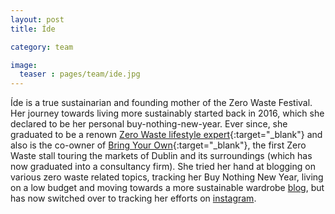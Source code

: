 ```yaml
---
layout: post
title: Íde

category: team

image:
  teaser : pages/team/ide.jpg
---
```


Íde is a true sustainarian and founding mother of the Zero Waste Festival. Her journey towards living more sustainably started back in 2016, which she declared to be her personal buy-nothing-new-year. Ever since, she graduated to be a renown [Zero Waste lifestyle expert](https://www.tipperarystar.ie/news/home/307930/lifestyle-expert-to-visit-cashel.html){:target="_blank"} and also is the co-owner of [Bring Your Own](https://www.facebook.com/bringyourowncontainers/){:target="_blank"}, the first Zero Waste stall touring the markets of Dublin and its surroundings (which has now graduated into a consultancy firm). She tried her hand at blogging on various zero waste related topics, tracking her Buy Nothing New Year, living on a low budget and moving towards a more sustainable wardrobe  [blog](http://blogota.weebly.com), but has now switched over to tracking her efforts on [instagram](https://www.instagram.com/itseasyifyouwantto/).
